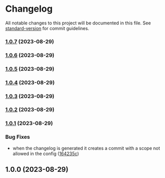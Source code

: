# Changelog

All notable changes to this project will be documented in this file. See [standard-version](https://github.com/conventional-changelog/standard-version) for commit guidelines.

### [1.0.7](https://github.com/MagikbeeDev/commitlint-config-magikbee/compare/v1.0.6...v1.0.7) (2023-08-29)

### [1.0.6](https://github.com/MagikbeeDev/commitlint-config-magikbee/compare/v1.0.5...v1.0.6) (2023-08-29)

### [1.0.5](https://github.com/MagikbeeDev/commitlint-config-magikbee/compare/v1.0.4...v1.0.5) (2023-08-29)

### [1.0.4](https://github.com/MagikbeeDev/commitlint-config-magikbee/compare/v1.0.3...v1.0.4) (2023-08-29)

### [1.0.3](https://github.com/MagikbeeDev/commitlint-config-magikbee/compare/v1.0.2...v1.0.3) (2023-08-29)

### [1.0.2](https://github.com/MagikbeeDev/commitlint-config-magikbee/compare/v1.0.1...v1.0.2) (2023-08-29)

### [1.0.1](https://github.com/MagikbeeDev/commitlint-config-magikbee/compare/v1.0.0...v1.0.1) (2023-08-29)


### Bug Fixes

* when the changelog is generated it creates a commit with a scope not allowed in the config ([164235c](https://github.com/MagikbeeDev/commitlint-config-magikbee/commit/164235cd592ca3b3fba8c8f1125603b9dfde0388))

## 1.0.0 (2023-08-29)
